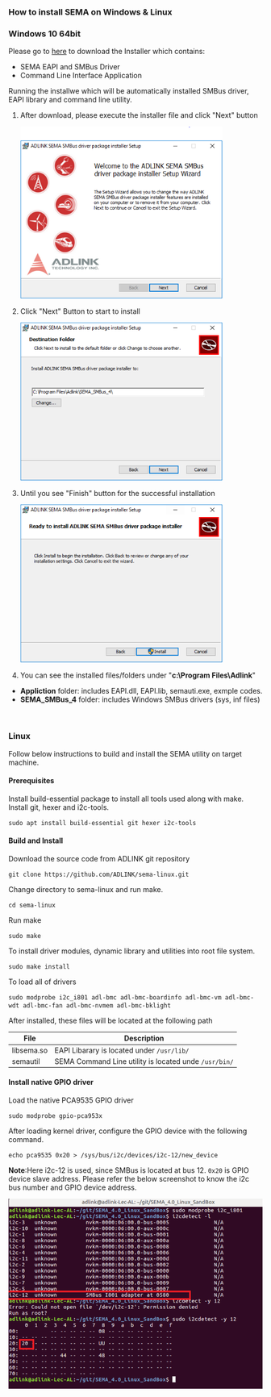 ### How to install SEMA on Windows & Linux

### Windows 10 64bit

Please go to [here](https://hq0epm0west0us0storage.blob.core.windows.net/public/SEMA%204.0.0_20200215.rar)  to download the Installer which contains:

* SEMA EAPI and SMBus Driver
* Command Line Interface Application

Running the installwe which will be automatically installed SMBus driver, EAPI library and command line utility.

1. After download, please execute the installer file and click "Next" button

    ![install1](HowToInstallSEMA.assets/install1-1582257539251.png)


2. Click "Next" Button to start to install 

    ![capture2](HowToInstallSEMA.assets/capture2.png)

3. Until you see "Finish" button for the successful installation

    ![capture3](HowToInstallSEMA.assets/capture3-1582261215293.png)

4. You can see the installed files/folders under "**c:\Program Files\Adlink**"

  * **Appliction** folder: includes EAPI.dll, EAPI.lib, semauti.exe, exmple codes.
  * **SEMA_SMBus_4** folder: includes Windows SMBus drivers (sys, inf files)

<br />

### Linux



Follow below instructions to build and install the SEMA utility on target machine.

#### Prerequisites

Install build-essential package to install all tools used along with make. Install git, hexer and i2c-tools.

```
sudo apt install build-essential git hexer i2c-tools
```

#### Build and Install

Download the source code from ADLINK git repository

```
git clone https://github.com/ADLINK/sema-linux.git
```

Change directory to sema-linux and run make.

```
cd sema-linux
```

Run make

```
sudo make
```

To install driver modules, dynamic library and utilities into root file system.

```
sudo make install
```

To load all of drivers

```
sudo modprobe i2c_i801 adl-bmc adl-bmc-boardinfo adl-bmc-vm adl-bmc-wdt adl-bmc-fan adl-bmc-nvmem adl-bmc-bklight
```

After installed, these files will be located at the following path

| File       | Description                                           |
| ---------- | ----------------------------------------------------- |
| libsema.so | EAPI Libarary is located under `/usr/lib/`            |
| semautil   | SEMA Command Line utility is located unde `/usr/bin/` |



#### Install native GPIO driver

Load the native PCA9535 GPIO driver

```
sudo modprobe gpio-pca953x
```

After loading kernel driver, configure the GPIO device with the following command.

```
echo pca9535 0x20 > /sys/bus/i2c/devices/i2c-12/new_device
```

**Note**:Here i2c-12 is used, since SMBus is located at bus 12. `0x20` is GPIO device slave address. Please refer the below screenshot to know the i2c bus number and GPIO device address.

![imag2](HowToInstallSEMA.assets/imag2.png)

